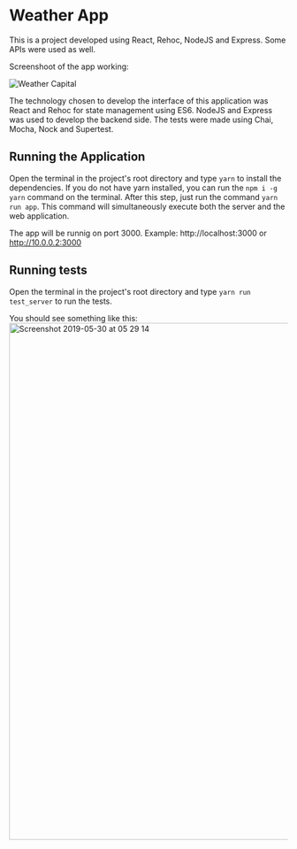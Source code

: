 # Weather App

This is a project developed using React, Rehoc, NodeJS and Express. Some APIs were used as well.

Screenshoot of the app working:

![Weather Capital](https://user-images.githubusercontent.com/3761994/58014045-4f12e200-7ace-11e9-8cea-1f3ff27df6bc.png)

The technology chosen to develop the interface of this application was React and Rehoc for state management using ES6. NodeJS and Express was used to develop the backend side. The tests were made using Chai, Mocha, Nock and Supertest.

## Running the Application

Open the terminal in the project's root directory and type `yarn` to install the dependencies. If you do not have yarn installed, you can run the `npm i -g yarn` command on the terminal. After this step, just run the command `yarn run app`. This command will simultaneously execute both the server and the web application.

The app will be runnig on port 3000. Example: http://localhost:3000 or http://10.0.0.2:3000

## Running tests

Open the terminal in the project's root directory and type `yarn run test_server` to run the tests.

You should see something like this:
<img width="934" alt="Screenshot 2019-05-30 at 05 29 14" src="https://user-images.githubusercontent.com/3761994/58619893-322f9900-829c-11e9-8144-79686ae5d2b5.png">
